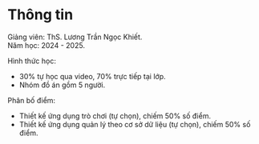 # Thông tin

Giảng viên: ThS. Lương Trần Ngọc Khiết.  
Năm học: 2024 - 2025.

Hình thức học:
  - 30% tự học qua video, 70% trực tiếp tại lớp.
  - Nhóm đồ án gồm 5 người.

Phân bố điểm:
  - Thiết kế ứng dụng trò chơi (tự chọn), chiếm 50% số điểm.
  - Thiết kế ứng dụng quản lý theo cơ sở dữ liệu (tự chọn), chiếm 50% số điểm.
